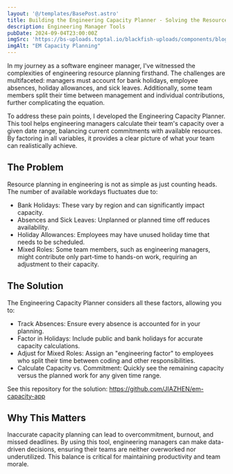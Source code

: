 ```yaml
---
layout: '@/templates/BasePost.astro'
title: Building the Engineering Capacity Planner - Solving the Resource Planning Puzzle
description: Engineering Manager Tools
pubDate: 2024-09-04T23:00:00Z
imgSrc: 'https://bs-uploads.toptal.io/blackfish-uploads/components/blog_post_page/4093803/cover_image/regular_1708x683/0309_Your_role_in_delivering_great_products_as_an_Engineering_Manager_Zara_Newsletter___blog-67996821bb55e5b0e2a07a80a6392013.png'
imgAlt: "EM Capacity Planning"
---
```


In my journey as a software engineer manager, I've witnessed the complexities of engineering resource planning firsthand. The challenges are multifaceted: managers must account for bank holidays, employee absences, holiday allowances, and sick leaves. Additionally, some team members split their time between management and individual contributions, further complicating the equation.

To address these pain points, I developed the Engineering Capacity Planner. This tool helps engineering managers calculate their team's capacity over a given date range, balancing current commitments with available resources. By factoring in all variables, it provides a clear picture of what your team can realistically achieve.

## The Problem
Resource planning in engineering is not as simple as just counting heads. The number of available workdays fluctuates due to:

- Bank Holidays: These vary by region and can significantly impact capacity.
- Absences and Sick Leaves: Unplanned or planned time off reduces availability.
- Holiday Allowances: Employees may have unused holiday time that needs to be scheduled.
- Mixed Roles: Some team members, such as engineering managers, might contribute only part-time to hands-on work, requiring an adjustment to their capacity.


## The Solution
The Engineering Capacity Planner considers all these factors, allowing you to:

- Track Absences: Ensure every absence is accounted for in your planning.
- Factor in Holidays: Include public and bank holidays for accurate capacity calculations.
- Adjust for Mixed Roles: Assign an "engineering factor" to employees who split their time between coding and other responsibilities.
- Calculate Capacity vs. Commitment: Quickly see the remaining capacity versus the planned work for any given time range.

See this repository for the solution: https://github.com/JIAZHEN/em-capacity-app

## Why This Matters
Inaccurate capacity planning can lead to overcommitment, burnout, and missed deadlines. By using this tool, engineering managers can make data-driven decisions, ensuring their teams are neither overworked nor underutilized. This balance is critical for maintaining productivity and team morale.
